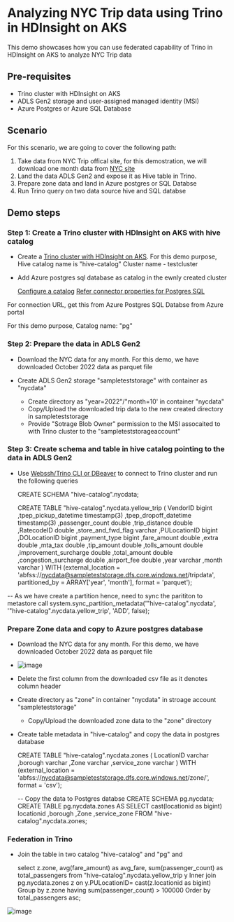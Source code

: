 # Analyzing NYC Trip data using Trino in HDInsight on AKS

This demo showcases how you can use federated capability of Trino in HDInsight on AKS to analyze NYC Trip data

## Pre-requisites

* Trino cluster with HDInsight on AKS
* ADLS Gen2 storage and user-assigned managed identity (MSI)
* Azure Postgres or Azure SQL Database

## Scenario

For this scenario, we are going to cover the following path:
1. Take data from NYC Trip offical site, for this demostration, we will download one month data from [NYC site](https://www.nyc.gov/site/tlc/about/tlc-trip-record-data.page)
2. Land the data ADLS Gen2 and expose it as Hive table in Trino.
3. Prepare zone data and land in Azure postgres or SQL Databse
4. Run Trino query on two data source hive and SQL databse

## Demo steps

### Step 1: Create a Trino cluster with HDInsight on AKS with hive catalog
 
* Create a [Trino cluster with HDInsight on AKS](/azure/hdinsight/kafka/apache-kafka-get-started).
For this demo purpose, 
Hive catalog name is "hive-catalog"
Cluster name - testcluster

* Add Azure postgres sql database as catalog in the ewnly created cluster

  [Configure a catalog](https://learn.microsoft.com/en-us/azure/hdinsight-aks/trino/trino-add-catalogs)
  [Refer connector properties for Postgres SQL](https://learn.microsoft.com/en-us/azure/hdinsight-aks/trino/trino-connectors)

For connection URL, get this from Azure Postgres SQL Databse from Azure portal

For this demo purpose,
Catalog name:  "pg"

### Step 2: Prepare the data in ADLS Gen2
* Download the NYC data for any month. For this demo, we have downloaded October 2022 data as parquet file

* Create ADLS Gen2 storage "sampleteststorage" with container as "nycdata"
   * Create directory as "year=2022"/"month=10' in container "nycdata"
   * Copy/Upload the downloaded trip data to the new created directory in sampleteststorage
   * Provide "Sotrage Blob Owner" permission to the MSI assocaited to with Trino cluster to the "sampleteststorageaccount"

### Step 3: Create schema and table in hive catalog pointing to the data in ADLS Gen2

* Use [Webssh/Trino CLI or DBeaver](https://learn.microsoft.com/en-us/azure/hdinsight-aks/trino/trino-ui-web-ssh) to connect to Trino cluster and run the following queries

  CREATE SCHEMA "hive-catalog".nycdata;

  CREATE TABLE "hive-catalog".nycdata.yellow_trip (
	 VendorID bigint
	,tpep_pickup_datetime timestamp(3)
	,tpep_dropoff_datetime timestamp(3)
	,passenger_count double
	,trip_distance double
	,RatecodeID double
	,store_and_fwd_flag varchar
	,PULocationID bigint
	,DOLocationID bigint
	,payment_type bigint
	,fare_amount double
	,extra double
	,mta_tax double
	,tip_amount double
	,tolls_amount double
	,improvement_surcharge double
	,total_amount double
	,congestion_surcharge double
	,airport_fee double
	,year varchar
	,month varchar
) WITH (external_location = 'abfss://nycdata@sampleteststorage.dfs.core.windows.net/tripdata', partitioned_by = ARRAY['year', 'month'], format = 'parquet');

-- As we have create a partition hence, need to sync the parititon to metastore
call system.sync_partition_metadata('"hive-catalog".nycdata', '"hive-catalog".nycdata.yellow_trip', 'ADD', false);

### Prepare Zone data and copy to Azure postgres database

*  Download the NYC data for any month. For this demo, we have downloaded October 2022 data as parquet file
*  ![image](https://github.com/Azure-Samples/hdinsight-aks/assets/109063956/26896aa8-f554-4c51-99a1-f01d4687a387)

*  Delete the first column from the downloaded csv file as it denotes column header

*  Create directory as "zone" in container "nycdata" in stroage account "sampleteststorage" 
  	* Copy/Upload the downloaded zone data to the "zone" directory

*  Create table metadata in "hive-catalog" and copy the data in postgres database

  	CREATE TABLE "hive-catalog".nycdata.zones (
	 LocationID varchar
	,borough varchar
	,Zone varchar
	,service_zone varchar
	) WITH (external_location = 'abfss://nycdata@sampleteststorage.dfs.core.windows.net/zone/', format = 'csv');

	-- Copy the data to Postgres databse
	CREATE SCHEMA pg.nycdata;
	CREATE TABLE pg.nycdata.zones 
	AS SELECT 
	cast(locationid as bigint) locationid
	,borough
	,Zone
	,service_zone
	FROM "hive-catalog".nycdata.zones;

### Federation in Trino

* Join the table in two catalog "hive-catalog" and "pg" and

	 select
		z.zone,
		avg(fare_amount) as avg_fare,
		sum(passenger_count) as total_passengers
	from
		"hive-catalog".nycdata.yellow_trip y
	Inner join pg.nycdata.zones  z
		on
		y.PULocationID= cast(z.locationid as bigint)
	Group by
		z.zone
		having
		sum(passenger_count) > 100000
	Order by total_passengers asc;

![image](https://github.com/Azure-Samples/hdinsight-aks/assets/109063956/ea01953d-8526-454b-accd-9cf02eb38212)

